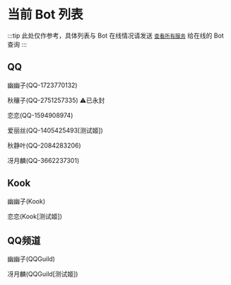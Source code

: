 # 当前 Bot 列表

:::tip
此处仅作参考，具体列表与 Bot 在线情况请发送 [`查看所有服务`](/function/admin/load_balance.html#查看所有服务) 给在线的 Bot 查询
:::

## QQ

幽幽子(QQ-1723770132)

秋穰子(QQ-2751257335) ⚠️已永封

恋恋(QQ-1594908974)

爱丽丝(QQ-1405425493[测试姬])

秋静叶(QQ-2084283206)

冴月麟(QQ-3662237301)

## Kook

幽幽子(Kook)

恋恋(Kook[测试姬])

## QQ频道

幽幽子(QQGuild)

冴月麟(QQGuild[测试姬])
